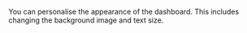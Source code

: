 You can personalise the appearance of the dashboard. This includes changing the background image and text size.
